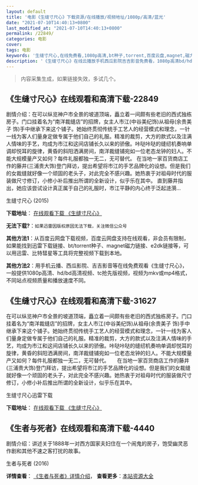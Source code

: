 ```yaml
---
layout: default
title: '电影《生缝寸尺心》下载资源/在线播放/视频地址/1080p/高清/蓝光'
date: "2021-07-10T14:40:13+0800"
last_modified_at: "2021-07-10T14:40:13+0800"
permalink: /22849/
categories: 电影
cover:
tags: 电影
keywords: '生缝寸尺心,在线免费看,1080p高清,bt种子,torrent,百度云盘,magnet,磁力链,迅雷下载资源'
description: '《生缝寸尺心》在线云播放手机西瓜影院吉吉影音免费看，1080p高清bd/hd未删减完整版和tc抢先枪版，mkv/mp4格式，附带bt/torrent种子、magnet/磁力链、百度云盘、网盘资源迅雷下载链接'
---
```


>内容采集生成，如果链接失效，多试几个。


## 《生缝寸尺心》在线观看和高清下载-22849

剧情介绍：在可以纵览神户市全景的坡道顶端，矗立着一间颇有些老旧的西式独栋房子。门口挂着名为“南洋裁缝店”的招牌，女主人市江(中谷美纪饰)从祖母(余贵美子 饰)手中继承下来这个铺子。她始终贯彻传统手工艺人的经营模式和理念，一针一线为客人们量身定做专属于他们自己的礼服。精准的裁剪，大方的款式以及注满人情味的手艺，均成为市江和这间店铺长久以来的骄傲。咔哒咔哒的缝纫机奏响单调却悦耳的旋律，黄昏的斜阳洒满房间，南洋裁缝铺宛如一位老态龙钟的妇人。不能大规模量产又如何？每件礼服都独一无二，无可替代。   在当地一家百货商店工作的藤井(三浦贵大饰)登门拜访，提出希望将市江的手艺品牌化的设想。但是我们的女裁缝就好像一个顽固的老头子，对此完全不感兴趣。她热衷于对祖母时代的服装做尺寸修订，小修小补后推出所谓的全新设计，似乎乐在其中。   直到藤井指出，她应该尝试设计真正属于自己的礼服时，市江平静的内心终于泛起涟漪…


生缝寸尺心 (2015)

**下载地址**： [在线观看下载 《生缝寸尺心》](https://www.btbtdy.me/btdy/dy216.html) 


**无法下载?**：`如果迅雷因版权原因无法下载，关注微信公众号 `

**其他方法1**：从百度云网盘下载视频，百度云网盘支持在线观看，非会员有限制，如果能找到迅雷下载链接、bt/torrent种子、magnet磁力链接、e2dk链接等，可以用迅雷、比特彗星等工具将完整视频下载到本地。

**其他方法2**：用手机云播、西瓜影院、吉吉影音等在线免费观看《生缝寸尺心》，一般提供1080p高清、hd/bd高清视频、tc抢先版视频，视频为mkv或mp4格式，不同站点视频质量和播放速度不同。


## 《生缝寸尺心》在线观看和高清下载-31627

在可以纵览神户市全景的坡道顶端，矗立着一间颇有些老旧的西式独栋房子。门口挂着名为“南洋裁缝店&rdquo;的招牌，女主人市江(中谷美纪饰)从祖母(余贵美子 饰)手中继承下来这个铺子。她始终贯彻传统手工艺人的经营模式和理念，一针一线为客人们量身定做专属于他们自己的礼服。精准的裁剪，大方的款式以及注满人情味的手艺，均成为市江和这间店铺长久以来的骄傲。咔哒咔哒的缝纫机奏响单调却悦耳的旋律，黄昏的斜阳洒满房间，南洋裁缝铺宛如一位老态龙钟的妇人。不能大规模量产又如何？每件礼服都独一无二，无可替代。　　在当地一家百货商店工作的藤井(三浦贵大饰)登门拜访，提出希望将市江的手艺品牌化的设想。但是我们的女裁缝就好像一个顽固的老头子，对此完全不感兴趣。她热衷于对祖母时代的服装做尺寸修订，小修小补后推出所谓的全新设计，似乎乐在其中。


生缝寸尺心迅雷下载

**下载地址**： [在线观看下载 《生缝寸尺心》](https://www.993dy.com//vod-detail-id-17052.html) 


## 《生者与死者》在线观看和高清下载-4440

剧情介绍：讲述关于1888年一对西方国家夫妇住在一个闹鬼的房子，饱受幽灵恶作剧和其他不速之客打扰的故事。


生者与死者 (2016)

**详情查看**： [《生者与死者》详情介绍](/movie/4440/)， **查看更多**：[本站资源大全](/movie/t/all/)


